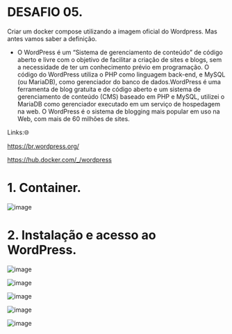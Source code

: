 <h1>DESAFIO 05.</h1>

Criar um docker compose utilizando a imagem oficial do Wordpress. Mas antes vamos saber a definição.

+ O WordPress é um “Sistema de gerenciamento de conteúdo” de código aberto e livre com o objetivo de facilitar a criação de sites e blogs, sem a necessidade de ter um conhecimento prévio em programação.
O código do WordPress utiliza o PHP como linguagem back-end, e MySQL (ou MariaDB), como gerenciador do banco de dados.WordPress é uma ferramenta de blog gratuita e de código aberto e um sistema de gerenciamento de conteúdo (CMS) baseado em PHP e MySQL, utilizei o MariaDB como gerenciador executado em um serviço de hospedagem na web. O WordPress é o sistema de blogging mais popular em uso na Web, com mais de 60 milhões de sites. 

Links:🌐

https://br.wordpress.org/

https://hub.docker.com/_/wordpress


<h1>1. Container.</h1> 

![image](https://github.com/andreelidio/desafio-profissional-docker/assets/97263573/81977e05-6e01-4e59-85d6-85d2b75626d6)

<h1>2. Instalação e acesso ao WordPress.</h1> 

![image](https://github.com/andreelidio/desafio-profissional-docker/assets/97263573/cafbefd3-59f4-49cd-b639-b470ae1b561d)

![image](https://github.com/andreelidio/desafio-profissional-docker/assets/97263573/1f3463f8-86b5-4f6e-9662-3808c38cb5ef)

![image](https://github.com/andreelidio/desafio-profissional-docker/assets/97263573/87c01a3e-f455-43e0-98bb-b87e1ad89aa8)

![image](https://github.com/andreelidio/desafio-profissional-docker/assets/97263573/e4dd7b33-1a94-46c8-8df3-b597739b72a5)

![image](https://github.com/andreelidio/desafio-profissional-docker/assets/97263573/3f0e9004-101c-4f52-b0a7-f45344692556)









